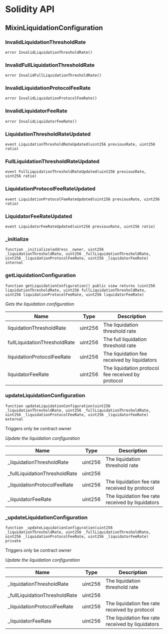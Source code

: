 # Solidity API

## MixinLiquidationConfiguration

### InvalidLiquidationThresholdRate

```solidity
error InvalidLiquidationThresholdRate()
```

### InvalidFullLiquidationThresholdRate

```solidity
error InvalidFullLiquidationThresholdRate()
```

### InvalidLiquidationProtocolFeeRate

```solidity
error InvalidLiquidationProtocolFeeRate()
```

### InvalidLiquidatorFeeRate

```solidity
error InvalidLiquidatorFeeRate()
```

### LiquidationThresholdRateUpdated

```solidity
event LiquidationThresholdRateUpdated(uint256 previousRate, uint256 ratio)
```

### FullLiquidationThresholdRateUpdated

```solidity
event FullLiquidationThresholdRateUpdated(uint256 previousRate, uint256 ratio)
```

### LiquidationProtocolFeeRateUpdated

```solidity
event LiquidationProtocolFeeRateUpdated(uint256 previousRate, uint256 ratio)
```

### LiquidatorFeeRateUpdated

```solidity
event LiquidatorFeeRateUpdated(uint256 previousRate, uint256 ratio)
```

### _initialize

```solidity
function _initialize(address _owner, uint256 _liquidationThresholdRate, uint256 _fullLiquidationThresholdRate, uint256 _liquidationProtocolFeeRate, uint256 _liquidatorFeeRate) internal
```

### getLiquidationConfiguration

```solidity
function getLiquidationConfiguration() public view returns (uint256 liquidationThresholdRate, uint256 fullLiquidationThresholdRate, uint256 liquidationProtocolFeeRate, uint256 liquidatorFeeRate)
```

_Gets the liquidation configuration_

| Name | Type | Description |
| ---- | ---- | ----------- |
| liquidationThresholdRate | uint256 | The liquidation threshold rate |
| fullLiquidationThresholdRate | uint256 | The full liquidation threshold rate |
| liquidationProtocolFeeRate | uint256 | The liquidation fee received by liquidators |
| liquidatorFeeRate | uint256 | The liquidation protocol fee received by protocol |

### updateLiquidationConfiguration

```solidity
function updateLiquidationConfiguration(uint256 _liquidationThresholdRate, uint256 _fullLiquidationThresholdRate, uint256 _liquidationProtocolFeeRate, uint256 _liquidatorFeeRate) external
```

Triggers only be contract owner

_Update the liquidation configuration_

| Name | Type | Description |
| ---- | ---- | ----------- |
| _liquidationThresholdRate | uint256 | The liquidation threshold rate |
| _fullLiquidationThresholdRate | uint256 |  |
| _liquidationProtocolFeeRate | uint256 | The liquidation fee rate received by protocol |
| _liquidatorFeeRate | uint256 | The liquidation fee rate received by liquidators |

### _updateLiquidationConfiguration

```solidity
function _updateLiquidationConfiguration(uint256 _liquidationThresholdRate, uint256 _fullLiquidationThresholdRate, uint256 _liquidationProtocolFeeRate, uint256 _liquidatorFeeRate) private
```

Triggers only be contract owner

_Update the liquidation configuration_

| Name | Type | Description |
| ---- | ---- | ----------- |
| _liquidationThresholdRate | uint256 | The liquidation threshold rate |
| _fullLiquidationThresholdRate | uint256 |  |
| _liquidationProtocolFeeRate | uint256 | The liquidation fee rate received by protocol |
| _liquidatorFeeRate | uint256 | The liquidation fee rate received by liquidators |

